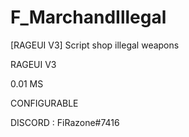 # F_MarchandIllegal
[RAGEUI V3] Script shop illegal weapons 

RAGEUI V3

0.01 MS

CONFIGURABLE

DISCORD : FiRazone#7416
